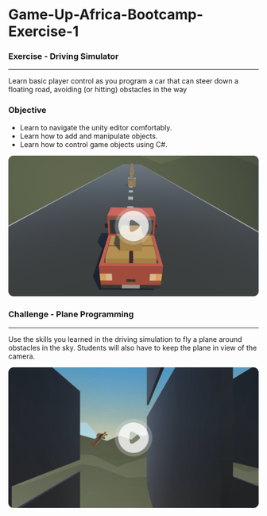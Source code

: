 # Game-Up-Africa-Bootcamp-Exercise-1

### Exercise - Driving Simulator

---

Learn basic player control as you program a car that can steer down a floating road, avoiding (or hitting) obstacles in the way

### Objective

- Learn to navigate the unity editor comfortably.
- Learn how to add and manipulate objects.
- Learn how to control game objects using C#.

[![Video Thumbnail](Readme/thumbnail-2.png)](https://drive.google.com/file/d/1E1yYVqaNcEBhOSTkXjB9O7bCzruIBrdE/view?usp=sharing "Play demo")

### Challenge - Plane Programming

---

Use the skills you learned in the driving simulation to fly a plane around obstacles in the sky. Students will also have to keep the plane in view of the camera.

[![Video Thumbnail](Readme/thumbnail.png)](https://drive.google.com/file/d/1U61I2UE6zyIqfIn-5ItDr8setX3oC1vA/view?usp=sharing "Play demo")
